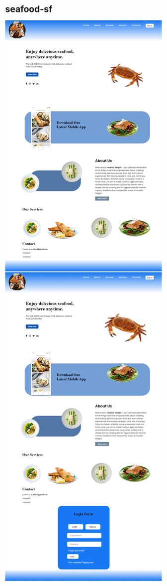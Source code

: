 # seafood-sf
![Before](https://github.com/Amna-usman/seafood-sf/blob/main/food%20site.png?raw=true)
![After](https://github.com/Amna-usman/seafood-sf/blob/main/screencapture-127-0-0-1-5500-2024-09-19-14_43_23.png?raw=true)


